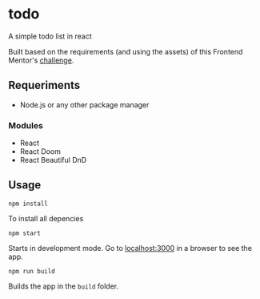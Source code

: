 # todo

A simple todo list in react

Built based on the requirements (and using the assets) of this Frontend Mentor's [challenge](https://www.frontendmentor.io/challenges/todo-app-Su1_KokOW).  

## Requeriments

- Node.js or any other package manager

### Modules

- React
- React Doom
- React Beautiful DnD

## Usage

`npm install`

To install all depencies  

`npm start`

Starts in development mode. Go to  [localhost:3000](http://localhost:3000/) in a browser to see the app.  

`npm run build`

Builds the app in the `build` folder.   
